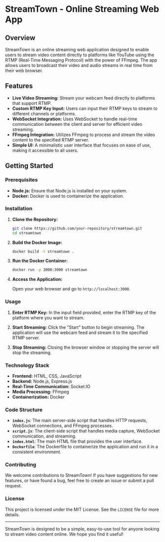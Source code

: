 # StreamTown - Online Streaming Web App

## Overview

StreamTown is an online streaming web application designed to enable users to stream video content directly to platforms like YouTube using the RTMP (Real-Time Messaging Protocol) with the power of FFmpeg. The app allows users to broadcast their video and audio streams in real time from their web browser.

## Features

- **Live Video Streaming:** Stream your webcam feed directly to platforms that support RTMP.
- **Custom RTMP Key Input:** Users can input their RTMP keys to stream to different channels or platforms.
- **WebSocket Integration:** Uses WebSocket to handle real-time communication between the client and server for efficient video streaming.
- **FFmpeg Integration:** Utilizes FFmpeg to process and stream the video content to the specified RTMP server.
- **Simple UI:** A minimalistic user interface that focuses on ease of use, making it accessible to all users.

## Getting Started

### Prerequisites

- **Node.js:** Ensure that Node.js is installed on your system.
- **Docker:** Docker is used to containerize the application.

### Installation

1. **Clone the Repository:**

   ```bash
   git clone https://github.com/your-repository/streamtown.git
   cd streamtown
   ```

2. **Build the Docker Image:**

   ```bash
   docker build -t streamtown .
   ```

3. **Run the Docker Container:**

   ```bash
   docker run -p 3000:3000 streamtown
   ```

4. **Access the Application:**

   Open your web browser and go to `http://localhost:3000`.

### Usage

1. **Enter RTMP Key:** In the input field provided, enter the RTMP key of the platform where you want to stream.

2. **Start Streaming:** Click the "Start" button to begin streaming. The application will use the webcam feed and stream it to the specified RTMP server.

3. **Stop Streaming:** Closing the browser window or stopping the server will stop the streaming.

### Technology Stack

- **Frontend:** HTML, CSS, JavaScript
- **Backend:** Node.js, Express.js
- **Real-Time Communication:** Socket.IO
- **Media Processing:** FFmpeg
- **Containerization:** Docker

### Code Structure

- **`index.js`**: The main server-side script that handles HTTP requests, WebSocket connections, and FFmpeg processes.
- **`script.js`**: The client-side script that handles media capture, WebSocket communication, and streaming.
- **`index.html`**: The main HTML file that provides the user interface.
- **`Dockerfile`**: The Dockerfile to containerize the application and run it in a consistent environment.

### Contributing

We welcome contributions to StreamTown! If you have suggestions for new features, or have found a bug, feel free to create an issue or submit a pull request.

### License

This project is licensed under the MIT License. See the `LICENSE` file for more details.

---

StreamTown is designed to be a simple, easy-to-use tool for anyone looking to stream video content online. We hope you find it useful!
